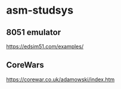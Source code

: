 # asm-studsys

## 8051 emulator
https://edsim51.com/examples/

## CoreWars
https://corewar.co.uk/adamowski/index.htm
